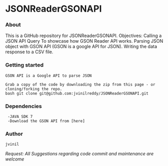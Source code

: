 JSONReaderGSONAPI
=================

### About
  This is a GitHub repository for JSONReaderGSONAPI.
  Objectives:
    Calling a JSON API Query
    To showcase how GSON Reader API works.
    Parsing JSON object with GSON API (GSON is a google API for JSON).
    Writing the data response to a CSV file.

### Getting started
    GSON API is a Google API to parse JSON
    
    Grab a copy of the code by downloading the zip from this page - or cloning/forking the repo. 
    bash git clone git@github.com:jvinilreddy/JSONReaderGSONAPI.git
    
### Dependencies
     -JAVA SDK 7
     -Download the GSON API from [here] 
  [here]:http://code.google.com/p/google-gson/downloads/detail?name=google-gson-2.2.4-release.zip

### Author
    jvinil

*Request: All Suggestions regarding code commit and maintenance are welcome*
